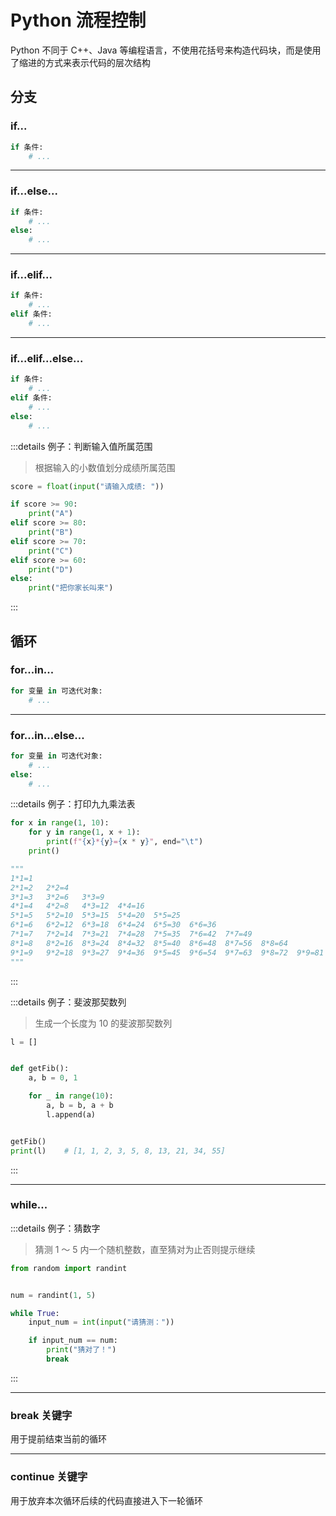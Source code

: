# Python 流程控制

Python 不同于 C++、Java 等编程语言，不使用花括号来构造代码块，而是使用了缩进的方式来表示代码的层次结构

## 分支

### if...

```py
if 条件:
    # ...
```

---

### if...else...

```py
if 条件:
    # ...
else:
    # ...
```

---

### if...elif...

```py
if 条件:
    # ...
elif 条件:
    # ...
```

---

### if...elif...else...

```py
if 条件:
    # ...
elif 条件:
    # ...
else:
    # ...
```

:::details 例子：判断输入值所属范围

> 根据输入的小数值划分成绩所属范围

```py
score = float(input("请输入成绩: "))

if score >= 90:
    print("A")
elif score >= 80:
    print("B")
elif score >= 70:
    print("C")
elif score >= 60:
    print("D")
else:
    print("把你家长叫来")
```

:::

## 循环

### for...in...

```py
for 变量 in 可迭代对象:
    # ...
```

---

### for...in...else...

```py
for 变量 in 可迭代对象:
    # ...
else:
    # ...
```

:::details 例子：打印九九乘法表

```py
for x in range(1, 10):
    for y in range(1, x + 1):
        print(f"{x}*{y}={x * y}", end="\t")
    print()

"""
1*1=1
2*1=2   2*2=4
3*1=3   3*2=6   3*3=9
4*1=4   4*2=8   4*3=12  4*4=16
5*1=5   5*2=10  5*3=15  5*4=20  5*5=25
6*1=6   6*2=12  6*3=18  6*4=24  6*5=30  6*6=36
7*1=7   7*2=14  7*3=21  7*4=28  7*5=35  7*6=42  7*7=49
8*1=8   8*2=16  8*3=24  8*4=32  8*5=40  8*6=48  8*7=56  8*8=64
9*1=9   9*2=18  9*3=27  9*4=36  9*5=45  9*6=54  9*7=63  9*8=72  9*9=81
"""
```

:::

:::details 例子：斐波那契数列

> 生成一个长度为 10 的斐波那契数列

```py
l = []


def getFib():
    a, b = 0, 1

    for _ in range(10):
        a, b = b, a + b
        l.append(a)


getFib()
print(l)    # [1, 1, 2, 3, 5, 8, 13, 21, 34, 55]
```

:::

---

### while...

:::details 例子：猜数字

> 猜测 1 ～ 5 内一个随机整数，直至猜对为止否则提示继续

```py
from random import randint


num = randint(1, 5)

while True:
    input_num = int(input("请猜测："))

    if input_num == num:
        print("猜对了！")
        break

```

:::

---

### break 关键字

用于提前结束当前的循环

---

### continue 关键字

用于放弃本次循环后续的代码直接进入下一轮循环
